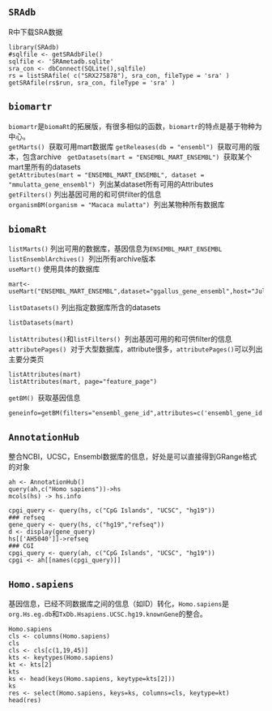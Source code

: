 ## `SRAdb`
R中下载SRA数据  

```
library(SRAdb)
#sqlfile <- getSRAdbFile()
sqlfile <- 'SRAmetadb.sqlite'
sra_con <- dbConnect(SQLite(),sqlfile)
rs = listSRAfile( c("SRX275878"), sra_con, fileType = 'sra' )
getSRAfile(rs$run, sra_con, fileType = 'sra' )
```

## `biomartr`
`biomartr`是`biomaRt`的拓展版，有很多相似的函数，`biomartr`的特点是基于物种为中心。   
`getMarts()`  获取可用mart数据库
`getReleases(db = "ensembl")`  获取可用的版本，包含archive  
`getDatasets(mart = "ENSEMBL_MART_ENSEMBL")`  获取某个mart里所有的datasets  
`getAttributes(mart = "ENSEMBL_MART_ENSEMBL", dataset = "mmulatta_gene_ensembl")`  列出某dataset所有可用的Attributes  
`getFilters()`  列出基因可用的和可供filter的信息  
`organismBM(organism = "Macaca mulatta")`  列出某物种所有数据库

## `biomaRt`
`listMarts()`  列出可用的数据库，基因信息为`ENSEMBL_MART_ENSEMBL`  
`listEnsemblArchives()`  列出所有archive版本  
`useMart()`  使用具体的数据库  
```
mart<-useMart("ENSEMBL_MART_ENSEMBL",dataset="ggallus_gene_ensembl",host="Jul2016.archive.ensembl.org")
```
`listDatasets()`  列出指定数据库所含的datasets  
```
listDatasets(mart)
```
`listAttributes()`和`listFilters()`  列出基因可用的和可供filter的信息  
`attributePages()`  对于大型数据库，attribute很多，`attributePages()`可以列出主要分类页  
```
listAttributes(mart)
listAttributes(mart, page="feature_page")
```

`getBM()`  获取基因信息  
```
geneinfo=getBM(filters="ensembl_gene_id",attributes=c('ensembl_gene_id','external_gene_name','description'),values=gene_id,mart=mart)
```

## `AnnotationHub`
整合NCBI，UCSC，Ensembl数据库的信息，好处是可以直接得到GRange格式的对象
```
ah <- AnnotationHub()
query(ah,c("Homo sapiens"))->hs
mcols(hs) -> hs.info

cpgi_query <- query(hs, c("CpG Islands", "UCSC", "hg19"))
### refseq
gene_query <- query(hs, c("hg19","refseq"))
d <- display(gene_query)
hs[['AH5040']]->refseq
### CGI
cpgi_query <- query(ah, c("CpG Islands", "UCSC", "hg19"))
cpgi <- ah[[names(cpgi_query)]]
```

## `Homo.sapiens`
基因信息，已经不同数据库之间的信息（如ID）转化，`Homo.sapiens`是`org.Hs.eg.db`和`TxDb.Hsapiens.UCSC.hg19.knownGene`的整合。

```
Homo.sapiens
cls <- columns(Homo.sapiens)
cls
cls <- cls[c(1,19,45)]
kts <- keytypes(Homo.sapiens)
kt <- kts[2]
kts
ks <- head(keys(Homo.sapiens, keytype=kts[2]))
ks
res <- select(Homo.sapiens, keys=ks, columns=cls, keytype=kt)
head(res)
```
